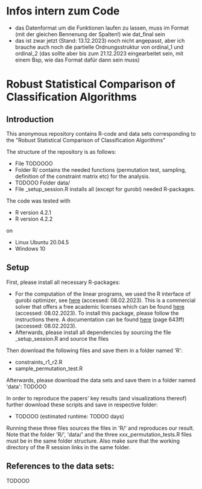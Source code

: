 # Infos intern zum Code
- das Datenformat um die Funktionen laufen zu lassen, muss im Format (mit der gleichen Bennenung der Spalten!) wie dat_final sein
- das ist zwar jetzt (Stand: 13.12.2023) noch nicht angepasst, aber ich brauche auch noch die partielle Ordnungsstruktur von ordinal_1 und ordinal_2 (das sollte aber bis zum 21.12.2023 eingearbeitet sein, mit einem Bsp, wie das Format dafür dann sein muss)



# Robust Statistical Comparison of Classification Algorithms

## Introduction
This anonymous repository contains R-code and data sets corresponding to the "Robust Statistical Comparison of Classification Algorithms"

The structure of the repository is as follows:
- File TODOOOO
- Folder R/ contains the needed functions (permutation test, sampling, definition of the constraint matrix etc) for the analysis.
- TODOOO Folder data/ 
- File _setup_session.R installs all (except for gurobi) needed R-packages.

The code was tested with
- R version 4.2.1
- R version 4.2.2

on

- Linux Ubuntu 20.04.5
- Windows 10 

## Setup
First, please install all necessary R-packages:
- For the computation of the linear programs, we used the R interface of gurobi optimizer, see [here](https://www.gurobi.com/) (accessed: 08.02.2023). This is a commercial
solver that offers a free academic licenses which can be found [here](https://www.gurobi.com/features/academic-named-user-license/) (accessed: 08.02.2023). To install this package, please follow the instructions there. A documentation can be found [here](https://www.gurobi.com/wp-content/plugins/hd_documentations/documentation/9.0/refman.pdf) (page 643ff) (accessed: 08.02.2023).
- Afterwards, please install all dependencies by sourcing the file _setup_session.R and source the files 

Then download the following files and save them in a folder named 'R':
- constraints_r1_r2.R
- sample_permutation_test.R

Afterwards, please download the data sets and save them in a folder named 'data':
TODOOO


In order to reproduce the papers' key results (and visualizations thereof) further download these scripts and save in respective folder:
- TODOOO (estimated runtime: TODOO days)

Running these three files sources the files in 'R/' and reproduces our result. Note that the folder 'R/', 'data/' and the three xxx_permutation_tests.R files must be in the same folder structure. Also make sure that the working directory of the R session links in the same folder.

## References to the data sets:
TODOOO

